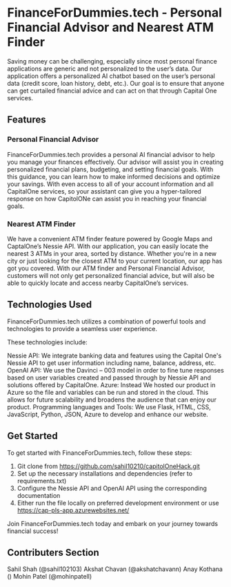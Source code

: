 # FinanceForDummies.tech - Personal Financial Advisor and Nearest ATM Finder


Saving money can be challenging, especially since most personal finance applications are generic and not personalized to the user’s data. Our application offers a personalized AI chatbot based on the user’s personal data (credit score, loan history, debt, etc.). Our goal is to ensure that anyone can get curtailed financial advice and can act on that through Capital One services.  


## Features


### Personal Financial Advisor
FinanceForDummies.tech provides a personal AI financial advisor to help you manage your finances effectively. Our advisor will assist you in creating personalized financial plans, budgeting, and setting financial goals. With this guidance, you can learn how to make informed decisions and optimize your savings. With even access to all of your account information and all CapitalOne services, so your assistant can give you a hyper-tailored response on how CapitolONe can assist you in reaching your financial goals.


### Nearest ATM Finder
We have a convenient ATM finder feature powered by Google Maps and CaptalOne’s Nessie API. With our application, you can easily locate the nearest 3 ATMs in your area, sorted by distance. Whether you're in a new city or just looking for the closest ATM to your current location, our app has got you covered. With our ATM finder and Personal Financial Advisor, customers will not only get personalized financial advice, but will also be able to quickly locate and access nearby CapitalOne’s services.




## Technologies Used
FinanceForDummies.tech utilizes a combination of powerful tools and technologies to provide a seamless user experience.


 These technologies include:


Nessie API: We integrate banking data and features using the Capital One's Nessie API to get user information including name, balance, address, etc. 
OpenAI API: We use the Davinci – 003 model in order to fine tune responses based on user variables created and passed through by Nessie API and solutions offered by CapitalOne.
Azure: Instead We hosted our product in Azure so the file and variables can be run and stored in the cloud. This allows for future scalability and broadens the audience that can enjoy our product.
Programming languages and Tools: We use Flask, HTML, CSS, JavaScript, Python, JSON, Azure to develop and enhance our website.




## Get Started


To get started with FinanceForDummies.tech, follow these steps:


1. Git clone from https://github.com/sahil10210/capitolOneHack.git
2. Set up the necessary installations and dependencies (refer to requirements.txt)
3. Configure the Nessie API and OpenAI API using the corresponding documentation
4. Either run the file locally on preferred development environment or use https://cap-pls-app.azurewebsites.net/








Join FinanceForDummies.tech today and embark on your journey towards financial success!


 ## Contributers Section
 Sahil Shah (@sahil102103)
 Akshat Chavan (@akshatchavann)
 Anay Kothana ()
 Mohin Patel (@mohinpatell)